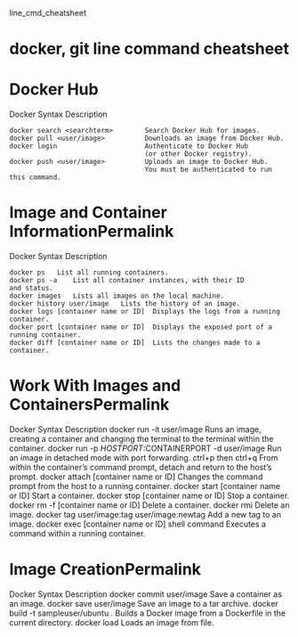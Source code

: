 line_cmd_cheatsheet
# docker, git line command cheatsheet

# Docker Hub
Docker Syntax	                    Description
```
docker search <searchterm>        Search Docker Hub for images.
docker pull <user/image>          Downloads an image from Docker Hub.
docker login                      Authenticate to Docker Hub
                                  (or other Docker registry).
docker push <user/image>          Uploads an image to Docker Hub.
                                  You must be authenticated to run this command.
```
# Image and Container InformationPermalink
Docker Syntax	              Description
```
docker ps	List all running containers.
docker ps -a	List all container instances, with their ID
and status.
docker images	Lists all images on the local machine.
docker history user/image	Lists the history of an image.
docker logs [container name or ID]	Displays the logs from a running container.
docker port [container name or ID]	Displays the exposed port of a running container.
docker diff [container name or ID]	Lists the changes made to a container.
```
# Work With Images and ContainersPermalink
Docker Syntax	Description
docker run -it user/image	Runs an image, creating a container and
changing the terminal
to the terminal within the container.
docker run -p $HOSTPORT:$CONTAINERPORT -d user/image	Run an image in detached mode
with port forwarding.
ctrl+p then ctrl+q	From within the container’s command prompt,
detach and return to the host’s prompt.
docker attach [container name or ID]	Changes the command prompt
from the host to a running container.
docker start [container name or ID]	Start a container.
docker stop [container name or ID]	Stop a container.
docker rm -f [container name or ID]	Delete a container.
docker rmi	Delete an image.
docker tag user/image:tag user/image:newtag	Add a new tag to an image.
docker exec [container name or ID] shell command	Executes a command within a running container.

# Image CreationPermalink
Docker Syntax	Description
docker commit user/image	Save a container as an image.
docker save user/image	Save an image to a tar archive.
docker build -t sampleuser/ubuntu .	Builds a Docker image
from a Dockerfile
in the current directory.
docker load	Loads an image from file.
